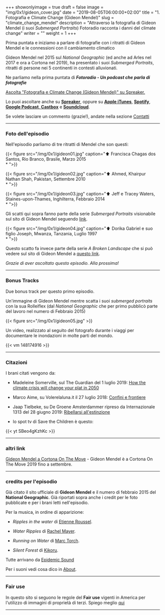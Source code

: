 +++
showonlyimage = true
draft = false
image = "img/0x1/gideon_cover.jpg"
date = "2019-08-05T06:00:00+02:00"
title = "1. Fotografia e Climate Change (Gideon Mendel)"
slug = "climate_change_mendel"
description = "Attraverso la fotografia di Gideon Mendel (i suoi _Submerged Portraits_) Fotoradio racconta i danni del climate change"
writer = ""
weight = 1
+++

Prima puntata e iniziamo a parlare di fotografie con i ritratti di Gideon Mendel e le connessioni con il cambiamento climatico
<!--more-->

Gideon Mendel nel 2015 sul _National Geographic_ (ed anche ad Arles nel 2017 e ora a Cortona nel 2019), ha presentato i suoi _Submerged Portraits_, ritratti di persone nei 5 continenti in contesti alluvionati.

Ne parliamo nella prima puntata di **_Fotoradio - Un podcast che parla di fotografie_**

<a class="spreaker-player" href="https://www.spreaker.com/episode/18719581" data-resource="episode_id=18719581" data-width="100%" data-height="200px" data-theme="light" data-playlist="false" data-playlist-continuous="false" data-autoplay="false" data-live-autoplay="false" data-chapters-image="true" data-episode-image-position="right" data-hide-logo="false" data-hide-likes="false" data-hide-comments="false" data-hide-sharing="false" data-hide-download="true">Ascolta "Fotografia e Climate Change (Gideon Mendel)" su Spreaker.</a>

Lo puoi ascoltare anche su <a href="https://www.spreaker.com/user/11400220/def-teaser-0x0">**Spreaker**</a>, oppure su <a href="https://podcasts.apple.com/it/podcast/fotoradio-un-podcast-sulle-fotografie/id1473090985">**Apple iTunes**</a>, <a href="https://open.spotify.com/show/3dzBBFOJD2gaz2pRdhlzYh">**Spotify**</a>, <a href="https://www.google.com/podcasts?feed=aHR0cHM6Ly93d3cuc3ByZWFrZXIuY29tL3Nob3cvMzYwNzI4OS9lcGlzb2Rlcy9mZWVk">**Google Podcast**<a href="https://castbox.fm/channel/Fotoradio-un-podcast-sulle-fotografie-id2203635?country=it">, **Castbox**</a> e <a href="https://soundcloud.com/user-153455998">**Soundcloud**</a>.

Se volete lasciare un commento (grazie!), andate nella sezione <a href="/contact/">Contatti</a>

- - -

### Foto dell'episodio

Nell'episodio parliamo di tre ritratti di Mendel che son questi:

{{< figure src="/img/0x1/gideon01.jpg" caption="⬆︎ Francisca Chagas dos Santos, Rio Branco, Brasile, Marzo 2015 <br>* ">}}

{{< figure src="/img/0x1/gideon02.jpg" caption="⬆︎ Ahmed, Khairpur Nathan Shah, Pakistan, Settembre 2010 <br>* ">}}

{{< figure src="/img/0x1/gideon03.jpg" caption="⬆︎ Jeff e Tracey Waters, Staines-upon-Thames, Inghilterra, Febbraio 2014 <br>* ">}}

Gli scatti qui sopra fanno parte della serie _Submerged Portraits_ visionabile sul sito di Gideon Mendel seguendo <a target="blank" href="http://gideonmendel.com/submerged-portraits/">link</a>.

{{< figure src="/img/0x1/gideon04.jpg" caption="⬆︎ Dorika Gabriel e suo figlio Joseph, Mwanza, Tanzania, Luglio 1997 <br>* ">}}

Questo scatto fa invece parte della serie _A Broken Landscape_ che si può vedere sul sito di Gideon Mendel a <a target="blank" href="http://gideonmendel.com/a-broken-landscape/">questo link</a>.


_Grazie di aver ascoltato questo episodio. Alla prossima!_

- - -

### Bonus Tracks

Due bonus track per questo primo episodio.

Un'immagine di Gideon Mendel mentre scatta i suoi _submerged portraits_ con la sua Rolleiflex (dal _National Geographic_ che per primo pubblicò parte del lavoro nel numero di Febbraio 2015)

{{< figure src="/img/0x1/gideon05.jpg" >}}

Un video, realizzato al seguito del fotografo durante i viaggi per documentare le inondazioni in molte parti del mondo.

{{< vm 148174916 >}}

- - -
### Citazioni

I brani citati vengono da:

- Madeleine Somerville, sul The Guardian del 1 luglio 2019: <a target="blank" href="https://www.theguardian.com/lifeandstyle/2019/jun/30/climate-crisis-food-global-heating-emergency">How the climate crisis will change your plat in 2050</a>

- Marco Aime, su Volerelaluna.it il 27 luglio 2018: <a target="blank" href="https://volerelaluna.it/in-primo-piano/2018/07/27/confini-e-frontiere/">Confini e frontiere</a>

- Jaap Tielbeke, su De Groene Amsterdammer ripreso da Internazionale 1313 del 28 giugno 2019: <a target="blank" href="https://www.internazionale.it/">Ribellarsi all'estinzione</a>

- lo spot tv di Save the Children è questo:

{{< yt SBeo4gKzhKc >}}

<!--

- - -
### Errata corrige

-->


- - -
### altri link

[Gideon Mendel a Cortona On The Move](https://www.cortonaonthemove.com/exhibit/gideon-mendel/) - Gideon Mendel è a Cortona On The Move 2019 fino a settembre.


- - -
### credits per l'episodio

Già citato il sito ufficiale di **Gideon Mendel** e il numero di febbraio 2015 del **National Geographic**. Già riportati sopra anche i credit per le foto pubblicate e per i brani letti nell'episodio.

Per la musica, in ordine di apparizione:

- _Ripples in the water_ di <a href="https://www.epidemicsound.com/search/?term=Etienne%20Roussel" target ="blank">Etienne Roussel</a>.

- _Water Ripples_ di <a href="https://www.epidemicsound.com/search/?term=Rachel%20Meyer" target ="blank">Rachel Mayer</a>.

- _Running on Water_ di <a href="https://www.epidemicsound.com/search/?term=Marc%20Torch" target ="blank">Marc Torch</a>.

- _Silent Forest_ di <a href="https://www.epidemicsound.com/search/?term=Kikoru" target ="blank">Kikoru</a>.

Tutte arrivano da <a href="https://www.epidemicsound.com/">Epidemic Sound</a>

Per i suoni vedi cosa dico in <a href="/about/">About</a>.


- - -
### Fair use

In questo sito si seguono le regole del **Fair use** vigenti in America per l'utilizzo di immagini di proprietà di terzi. Spiego meglio <a href="/static_page/fair_use/">qui</a>

- - -
